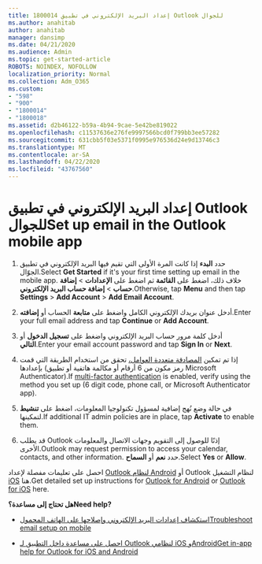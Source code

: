 ```yaml
---
title: 1800014 إعداد البريد الإلكتروني في تطبيق Outlook للجوال
ms.author: anahitab
author: anahitab
manager: dansimp
ms.date: 04/21/2020
ms.audience: Admin
ms.topic: get-started-article
ROBOTS: NOINDEX, NOFOLLOW
localization_priority: Normal
ms.collection: Adm_O365
ms.custom:
- "598"
- "900"
- "1800014"
- "1800018"
ms.assetid: d2b46122-b59a-4b94-9cae-5e42be819022
ms.openlocfilehash: c11537636e276fe9997566bcd0f799bb3ee57282
ms.sourcegitcommit: 631cbb5f03e5371f0995e976536d24e9d13746c3
ms.translationtype: MT
ms.contentlocale: ar-SA
ms.lasthandoff: 04/22/2020
ms.locfileid: "43767560"
---
```

# <a name="set-up-email-in-the-outlook-mobile-app"></a><span data-ttu-id="ddf92-102">إعداد البريد الإلكتروني في تطبيق Outlook للجوال</span><span class="sxs-lookup"><span data-stu-id="ddf92-102">Set up email in the Outlook mobile app</span></span>

1. <span data-ttu-id="ddf92-103">حدد **البدء** إذا كانت المرة الأولى التي تقيم فيها البريد الإلكتروني في تطبيق الجوّال.</span><span class="sxs-lookup"><span data-stu-id="ddf92-103">Select **Get Started** if it's your first time setting up email in the mobile app.</span></span> <span data-ttu-id="ddf92-104">خلاف ذلك، اضغط على **القائمة** ثم اضغط على **الإعدادات** \> **إضافة حساب** \> **إضافة حساب البريد الإلكتروني**.</span><span class="sxs-lookup"><span data-stu-id="ddf92-104">Otherwise, tap **Menu** and then tap **Settings** \> **Add Account** \> **Add Email Account**.</span></span>

2. <span data-ttu-id="ddf92-105">أدخل عنوان بريدك الإلكتروني الكامل واضغط على **متابعة** الحساب أو **إضافته**.</span><span class="sxs-lookup"><span data-stu-id="ddf92-105">Enter your full email address and tap **Continue** or **Add Account**.</span></span>

3. <span data-ttu-id="ddf92-106">أدخل كلمة مرور حساب البريد الإلكتروني واضغط على **تسجيل الدخول** أو **التالي**.</span><span class="sxs-lookup"><span data-stu-id="ddf92-106">Enter your email account password and tap **Sign In** or **Next**.</span></span>

4. <span data-ttu-id="ddf92-107">إذا تم تمكين [المصادقة متعددة العوامل،](https://docs.microsoft.com/office365/admin/security-and-compliance/set-up-multi-factor-authentication) تحقق من استخدام الطريقة التي قمت بإعدادها (رمز مكون من 6 أرقام أو مكالمة هاتفية أو تطبيق Microsoft Authenticator).</span><span class="sxs-lookup"><span data-stu-id="ddf92-107">If [multi-factor authentication](https://docs.microsoft.com/office365/admin/security-and-compliance/set-up-multi-factor-authentication) is enabled, verify using the method you set up (6 digit code, phone call, or Microsoft Authenticator app).</span></span>

5. <span data-ttu-id="ddf92-108">في حالة وضع نُهج إضافية لمسؤول تكنولوجيا المعلومات، اضغط على **تنشيط** لتمكينها.</span><span class="sxs-lookup"><span data-stu-id="ddf92-108">If additional IT admin policies are in place, tap **Activate** to enable them.</span></span>

6. <span data-ttu-id="ddf92-109">قد يطلب Outlook إذنًا للوصول إلى التقويم وجهات الاتصال والمعلومات الأخرى.</span><span class="sxs-lookup"><span data-stu-id="ddf92-109">Outlook may request permission to access your calendar, contacts, and other information.</span></span> <span data-ttu-id="ddf92-110">حدد **نعم** أو **السماح**.</span><span class="sxs-lookup"><span data-stu-id="ddf92-110">Select **Yes** or **Allow**.</span></span>

<span data-ttu-id="ddf92-111">احصل على تعليمات مفصلة لإعداد [Outlook لنظام Android](https://support.office.com/article/886db551-8dfa-4fd5-b835-f8e532091872.aspx) أو Outlook لنظام التشغيل [iOS](https://support.office.com/article/b2de2161-cc1d-49ef-9ef9-81acd1c8e234.aspx) هنا.</span><span class="sxs-lookup"><span data-stu-id="ddf92-111">Get detailed set up instructions for [Outlook for Android](https://support.office.com/article/886db551-8dfa-4fd5-b835-f8e532091872.aspx) or [Outlook for iOS](https://support.office.com/article/b2de2161-cc1d-49ef-9ef9-81acd1c8e234.aspx) here.</span></span>
  
 <span data-ttu-id="ddf92-112">**هل تحتاج إلى مساعدة؟**</span><span class="sxs-lookup"><span data-stu-id="ddf92-112">**Need help?**</span></span>
  
- [<span data-ttu-id="ddf92-113">استكشاف إعدادات البريد الإلكتروني وإصلاحها على الهاتف المحمول</span><span class="sxs-lookup"><span data-stu-id="ddf92-113">Troubleshoot email setup on mobile</span></span>](https://support.office.com/article/a264ef01-9c88-48fb-9285-7017e4f31f02.aspx)

- [<span data-ttu-id="ddf92-114">احصل على مساعدة داخل التطبيق لـ Outlook لنظامي iOS وAndroid</span><span class="sxs-lookup"><span data-stu-id="ddf92-114">Get in-app help for Outlook for iOS and Android</span></span>](https://support.office.com/article/218a22d1-9fa5-4889-b689-de1c63493243.aspx#ID0EAABAAA=Contact_Support)
